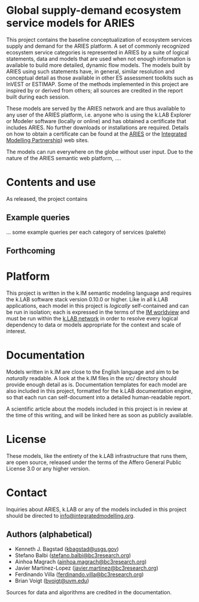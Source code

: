 # Global supply-demand ecosystem service models for ARIES

This project contains the baseline conceptualization of ecosystem services supply 
and demand for the ARIES platform. A set of commonly recognized ecosystem service 
categories is represented in ARIES by a suite of logical statements, data and models 
that are used when not enough information is available to build more detailed, dynamic 
flow models. The models built by ARIES using such statements have, in general, similar 
resolution and conceptual detail as those available in other ES assessment toolkits 
such as InVEST or ESTIMAP. Some of the methods implemented in this project are inspired 
by or derived from others; all sources are credited in the report built during each 
session.

These models are served by the ARIES network and are thus available to any user of 
the ARIES platform, i.e. anyone who is using the k.LAB Explorer or Modeler software 
(locally or online) and has obtained a certificate that includes ARIES. No further 
downloads or installations are required. Details on how to obtain a certificate can 
be found at the [ARIES](http://aries.integratedmodelling.org) or the [Integrated Modelling Partnership](http://www.integratedmodelling.org)} 
web sites.

The models can run everywhere on the globe without user input. Due to the nature 
of the ARIES semantic web platform, ....

# Contents and use

As released, the project contains 

## Example queries

... some example queries per each category of services (palette)

## Forthcoming

# Platform

This project is written in the k.IM semantic modeling language and requires the k.LAB 
software stack version 0.10.0 or higher. Like in all k.LAB applications, each model 
in this project is _logically_ self-contained and can be run in isolation; each is 
expressed in the terms of the [IM worldview]() and must be run within the [k.LAB network]() 
in order to resolve every logical dependency to data or models appropriate for the 
context and scale of interest.

# Documentation

Models written in k.IM are close to the English language and aim to be _naturally_ 
readable. A look at the k.IM files in the src/ directory should provide enough detail 
as is. Documentation templates for each model are also included in this project, 
formatted for the k.LAB documentation engine, so that each run can self-document 
into a detailed human-readable report. 

A scientific article about the models included in this project is in review at the 
time of this writing, and will be linked here as soon as publicly available.

# License

These models, like the entirety of the k.LAB infrastructure that runs them, are open 
source, released under the terms of the Affero General Public License 3.0 or any 
higher version.

# Contact

Inquiries about ARIES, k.LAB or any of the models included in this project should 
be directed to info@integratedmodelling.org.

## Authors (alphabetical)

* Kenneth J. Bagstad (kbagstad@usgs.gov)
* Stefano Balbi (stefano.balbi@bc3research.org)
* Ainhoa Magrach (ainhoa.magrach@bc3research.org)
* Javier Martínez-Lopez (javier.martinez@bc3research.org)
* Ferdinando Villa (ferdinando.villa@bc3research.org)
* Brian Voigt (bvoigt@uvm.edu)

Sources for data and algorithms are credited in the documentation.
